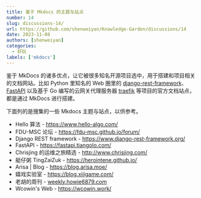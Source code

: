 ```yaml
---
title: 基于 Mkdocs 的主题与站点
number: 14
slug: discussions-14/
url: https://github.com/shenweiyan/Knowledge-Garden/discussions/14
date: 2023-11-08
authors: [shenweiyan]
categories: 
  - 好玩
labels: ['mkdocs']
---
```


鉴于 MkDocs 的诸多优点，让它被很多知名开源项目选中，用于搭建和项目相关的文档网站。比如 Python 里知名的 Web 圈里的 [django-rest-framework](https://sspai.com/link?target=https%3A%2F%2Fwww.django-rest-framework.org%2F)、[FastAPI](https://sspai.com/link?target=https%3A%2F%2Ffastapi.tiangolo.com%2F) 以及基于 Go 编写的云网关代理服务器 [traefik](https://sspai.com/link?target=https%3A%2F%2Fgithub.com%2Ftraefik%2Ftraefik) 等项目的官方文档站点，都是通过 MkDocs 进行搭建。

<!-- more -->

下面列的是搜集的一些 Mkdocs 主题与站点，以供参考。

- Hello 算法 - <https://www.hello-algo.com/>
- FDU-MSC 论坛 - <https://fdu-msc.github.io/forum/>
- Django REST framework - <https://www.django-rest-framework.org/>
- FastAPI - <https://fastapi.tiangolo.com/>
- Chrisjing 的运维之旅精选 - <http://www.chrisjing.com/>
- 艇仔粥 TingZaiZuk - <https://herointene.github.io/>
- Arisa | Blog - <https://blog.arisa.moe/>
- 嬉戏实验室 - <https://blog.xiiigame.com/>
- 老胡的周刊 - [weekly.howie6879.com](https://weekly.howie6879.com/)
- Wcowin's Web - <https://wcowin.work/>

<script src="https://giscus.app/client.js"
	data-repo="shenweiyan/Knowledge-Garden"
	data-repo-id="R_kgDOKgxWlg"
	data-mapping="number"
	data-term="14"
	data-reactions-enabled="1"
	data-emit-metadata="0"
	data-input-position="bottom"
	data-theme="light"
	data-lang="zh-CN"
	crossorigin="anonymous"
	async>
</script>
